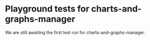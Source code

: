 # Playground tests for charts-and-graphs-manager
We are still awaiting the first test run for charts-and-graphs-manager.
